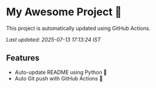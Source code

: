 # My Awesome Project 🚀

This project is automatically updated using GitHub Actions.

_Last updated: 2025-07-13 17:13:24 IST_

## Features
- Auto-update README using Python 🐍
- Auto Git push with GitHub Actions 🤖
